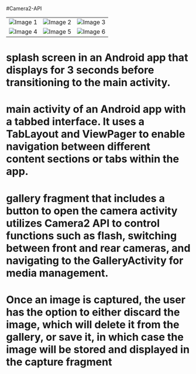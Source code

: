#Camera2-API

<table>
  <tr>
    <td><img src="https://github.com/AravindhanDeveloper/Camera2-API/assets/76999163/ec0a7195-6772-4743-8ee8-448894406218" alt="Image 1"></td>
    <td><img src="https://github.com/AravindhanDeveloper/Camera2-API/assets/76999163/70fffe2e-302d-47e7-ac45-69858543ab84" alt="Image 2"></td>
    <td><img src="https://github.com/AravindhanDeveloper/Camera2-API/assets/76999163/436e11dc-8397-4901-b71a-f569019284fd" alt="Image 3"></td>
  </tr>
  <tr>
    <td><img src="https://github.com/AravindhanDeveloper/Camera2-API/assets/76999163/e1a6ab04-9f2c-49a3-a3ff-4eaf0563368c" alt="Image 4"></td>
    <td><img src="https://github.com/AravindhanDeveloper/Camera2-API/assets/76999163/f30d5173-c0f2-449b-9109-c24cb29e5d59" alt="Image 5"></td>
    <td><img src="https://github.com/AravindhanDeveloper/Camera2-API/assets/76999163/91dc1e7e-f690-4e2f-ab0f-edd70a443efa" alt="Image 6"></td>
  </tr>
</table>

# splash screen in an Android app that displays for 3 seconds before transitioning to the main activity.  

#  main activity of an Android app with a tabbed interface. It uses a TabLayout and ViewPager to enable navigation between different content sections or tabs within the app.

# gallery fragment that includes a button to open the camera activity utilizes Camera2 API to control functions such as flash, switching between front and rear cameras, and navigating to the GalleryActivity for media management.

# Once an image is captured, the user has the option to either discard the image, which will delete it from the gallery, or save it, in which case the image will be stored and displayed in the capture fragment
